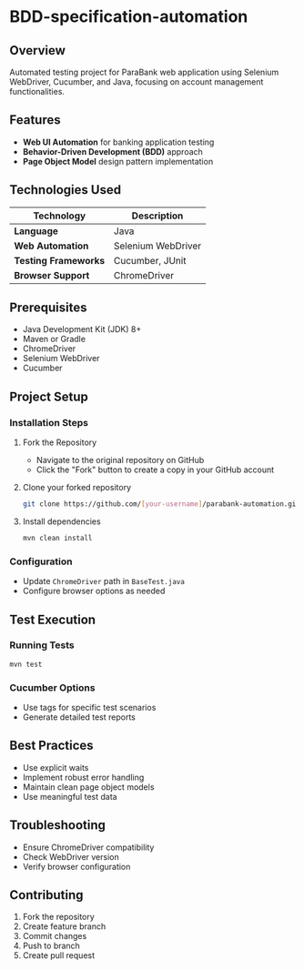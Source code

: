 # BDD-specification-automation 

## Overview
Automated testing project for ParaBank web application using Selenium WebDriver, Cucumber, and Java, focusing on account management functionalities.

## Features
- **Web UI Automation** for banking application testing
- **Behavior-Driven Development (BDD)** approach
- **Page Object Model** design pattern implementation

## Technologies Used

| Technology | Description |
|-----------|-------------|
| **Language** |   Java |
| **Web Automation** | Selenium WebDriver |
| **Testing Frameworks** | Cucumber, JUnit |
| **Browser Support** | ChromeDriver |

## Prerequisites
- Java Development Kit (JDK) 8+
- Maven or Gradle
- ChromeDriver
- Selenium WebDriver
- Cucumber

## Project Setup

### Installation Steps

1. Fork the Repository
   - Navigate to the original repository on GitHub
   - Click the "Fork" button to create a copy in your GitHub account

2. Clone your forked repository
   ```bash
   git clone https://github.com/[your-username]/parabank-automation.git
   ```

3. Install dependencies
   ```bash
   mvn clean install
   ```

### Configuration
- Update `ChromeDriver` path in `BaseTest.java`
- Configure browser options as needed

## Test Execution

### Running Tests
```bash
mvn test
```

### Cucumber Options
- Use tags for specific test scenarios
- Generate detailed test reports

## Best Practices
- Use explicit waits
- Implement robust error handling
- Maintain clean page object models
- Use meaningful test data

## Troubleshooting
- Ensure ChromeDriver compatibility
- Check WebDriver version
- Verify browser configuration

## Contributing
1. Fork the repository
2. Create feature branch
3. Commit changes
4. Push to branch
5. Create pull request


